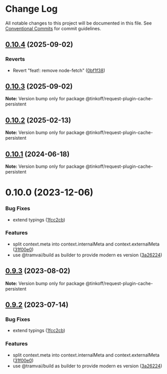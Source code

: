 # Change Log

All notable changes to this project will be documented in this file.
See [Conventional Commits](https://conventionalcommits.org) for commit guidelines.

## [0.10.4](https://github.com/Tinkoff/tinkoff-request/compare/@tinkoff/request-plugin-cache-persistent@0.10.3...@tinkoff/request-plugin-cache-persistent@0.10.4) (2025-09-02)


### Reverts

* Revert "feat!: remove node-fetch" ([0bf1f38](https://github.com/Tinkoff/tinkoff-request/commit/0bf1f38b55ed39ec3543c66c2df2d657e53df919))





## [0.10.3](https://github.com/Tinkoff/tinkoff-request/compare/@tinkoff/request-plugin-cache-persistent@0.10.2...@tinkoff/request-plugin-cache-persistent@0.10.3) (2025-09-02)

**Note:** Version bump only for package @tinkoff/request-plugin-cache-persistent





## [0.10.2](https://github.com/Tinkoff/tinkoff-request/compare/@tinkoff/request-plugin-cache-persistent@0.10.1...@tinkoff/request-plugin-cache-persistent@0.10.2) (2025-02-13)

**Note:** Version bump only for package @tinkoff/request-plugin-cache-persistent





## [0.10.1](https://github.com/Tinkoff/tinkoff-request/compare/@tinkoff/request-plugin-cache-persistent@0.10.0...@tinkoff/request-plugin-cache-persistent@0.10.1) (2024-06-18)

**Note:** Version bump only for package @tinkoff/request-plugin-cache-persistent





# 0.10.0 (2023-12-06)


### Bug Fixes

* extend typings ([1fcc2cb](https://github.com/Tinkoff/tinkoff-request/commit/1fcc2cb32597b10d788de36303507e385042fc96))


### Features

* split context.meta into context.internalMeta and context.externalMeta ([31f00e0](https://github.com/Tinkoff/tinkoff-request/commit/31f00e0ae14767f213a67eb2df349c9f75adcfe7))
* use @tramvai/build as builder to provide modern es version ([3a26224](https://github.com/Tinkoff/tinkoff-request/commit/3a26224221d4fc073938cf32c2f147515620c28e))





## [0.9.3](https://github.com/Tinkoff/tinkoff-request/compare/@tinkoff/request-plugin-cache-persistent@0.9.2...@tinkoff/request-plugin-cache-persistent@0.9.3) (2023-08-02)

**Note:** Version bump only for package @tinkoff/request-plugin-cache-persistent





## [0.9.2](https://github.com/Tinkoff/tinkoff-request/compare/@tinkoff/request-plugin-cache-persistent@0.9.2...@tinkoff/request-plugin-cache-persistent@0.9.2) (2023-07-14)


### Bug Fixes

* extend typings ([1fcc2cb](https://github.com/Tinkoff/tinkoff-request/commit/1fcc2cb32597b10d788de36303507e385042fc96))


### Features

* split context.meta into context.internalMeta and context.externalMeta ([31f00e0](https://github.com/Tinkoff/tinkoff-request/commit/31f00e0ae14767f213a67eb2df349c9f75adcfe7))
* use @tramvai/build as builder to provide modern es version ([3a26224](https://github.com/Tinkoff/tinkoff-request/commit/3a26224221d4fc073938cf32c2f147515620c28e))
